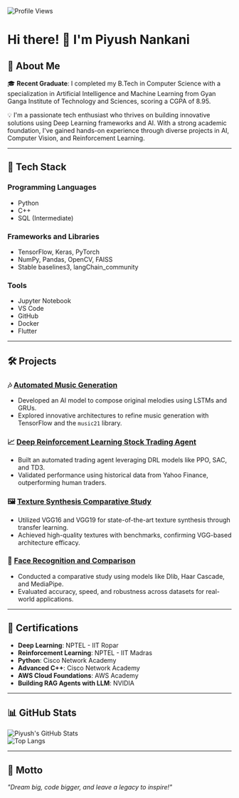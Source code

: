![Profile Views](https://komarev.com/ghpvc/?username=Opty0602&color=blue&style=flat-square)
# Hi there! 👋 I'm Piyush Nankani  

## 🚀 About Me  
🎓 **Recent Graduate**: I completed my B.Tech in Computer Science with a specialization in Artificial Intelligence and Machine Learning from Gyan Ganga Institute of Technology and Sciences, scoring a CGPA of 8.95.  

💡 I'm a passionate tech enthusiast who thrives on building innovative solutions using Deep Learning frameworks and AI. With a strong academic foundation, I've gained hands-on experience through diverse projects in AI, Computer Vision, and Reinforcement Learning.  

---

## 🔧 Tech Stack  
### **Programming Languages**  
- Python  
- C++  
- SQL (Intermediate)  

### **Frameworks and Libraries**  
- TensorFlow, Keras, PyTorch  
- NumPy, Pandas, OpenCV, FAISS  
- Stable baselines3, langChain_community

### **Tools**  
- Jupyter Notebook  
- VS Code  
- GitHub  
- Docker  
- Flutter  

---

## 🛠️ Projects  

### 🎶 [Automated Music Generation](https://github.com/Opty0602/automated-music-generation)  
- Developed an AI model to compose original melodies using LSTMs and GRUs.  
- Explored innovative architectures to refine music generation with TensorFlow and the `music21` library.  

### 📈 [Deep Reinforcement Learning Stock Trading Agent](https://github.com/Opty0602/drl-stock-trading-agent)  
- Built an automated trading agent leveraging DRL models like PPO, SAC, and TD3.  
- Validated performance using historical data from Yahoo Finance, outperforming human traders.  

### 🖼️ [Texture Synthesis Comparative Study](https://github.com/Opty0602/texture-synthesis-comparative-study)  
- Utilized VGG16 and VGG19 for state-of-the-art texture synthesis through transfer learning.  
- Achieved high-quality textures with benchmarks, confirming VGG-based architecture efficacy.  

### 🤖 [Face Recognition and Comparison](https://github.com/Opty0602/face-recognition-comparison)  
- Conducted a comparative study using models like Dlib, Haar Cascade, and MediaPipe.  
- Evaluated accuracy, speed, and robustness across datasets for real-world applications.  


---

## 📜 Certifications  
- **Deep Learning**: NPTEL - IIT Ropar  
- **Reinforcement Learning**: NPTEL - IIT Madras  
- **Python**: Cisco Network Academy  
- **Advanced C++**: Cisco Network Academy  
- **AWS Cloud Foundations**: AWS Academy  
- **Building RAG Agents with LLM**: NVIDIA  

---

## 📊 GitHub Stats  
![Piyush's GitHub Stats](https://github-readme-stats.vercel.app/api?username=Opty0602&show_icons=true&theme=radical)  
![Top Langs](https://github-readme-stats.vercel.app/api/top-langs/?username=Opty0602&layout=compact&theme=radical)  

---

## 🌌 Motto  
*"Dream big, code bigger, and leave a legacy to inspire!"*  
